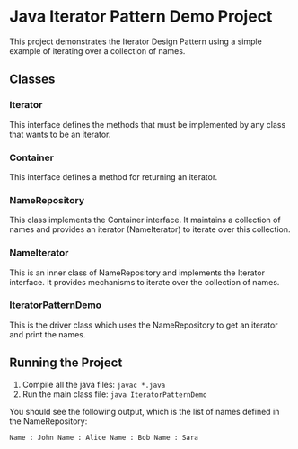 # Java Iterator Pattern Demo Project

This project demonstrates the Iterator Design Pattern using a simple example of iterating over a collection of names.

## Classes

### Iterator

This interface defines the methods that must be implemented by any class that wants to be an iterator.

### Container

This interface defines a method for returning an iterator.

### NameRepository

This class implements the Container interface. It maintains a collection of names and provides an iterator (NameIterator) to iterate over this collection.

### NameIterator

This is an inner class of NameRepository and implements the Iterator interface. It provides mechanisms to iterate over the collection of names.

### IteratorPatternDemo

This is the driver class which uses the NameRepository to get an iterator and print the names.

## Running the Project

1. Compile all the java files: `javac *.java`
2. Run the main class file: `java IteratorPatternDemo`

You should see the following output, which is the list of names defined in the NameRepository:

`Name : John Name : Alice Name : Bob Name : Sara`

